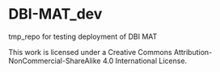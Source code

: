# DBI-MAT_dev
tmp_repo for testing deployment of DBI MAT

This work is licensed under a Creative Commons Attribution-NonCommercial-ShareAlike 4.0 International License.
